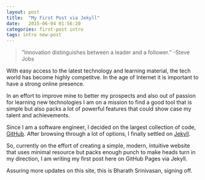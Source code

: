 ```yaml
---
layout: post
title:  "My First Post via Jekyll"
date:   2015-06-04 01:56:20
categories: first-post intro
tags: intro new-post
---
```


>"Innovation distinguishes between a leader and a follower.”
>-Steve Jobs

With easy access to the latest technology and learning material, the tech world has become highly competitve. In the age of Internet it is important to have a strong online presence. 

In an effort to improve mine to better my prospects and also out of passion for learning new technologies I am on a mission to find a good tool that is simple but also packs a lot of powerful features that could show case my talent and achievements.

Since I am a software engineer, I decided on the largest collection of code, [GitHub][github]. After browsing through a lot of options, I finally settled on [Jekyll][jekyll].

So, currently on the effort of creating a simple, modern, intuitive website that uses minimal resource but packs enough punch to make heads turn in my direction, I am writing my first post here on GitHub Pages via Jekyll.

Assuring more updates on this site, this is Bharath Srinivasan, signing off.

[github]: http://github.com
[jekyll]: http://jekyllrb.com/